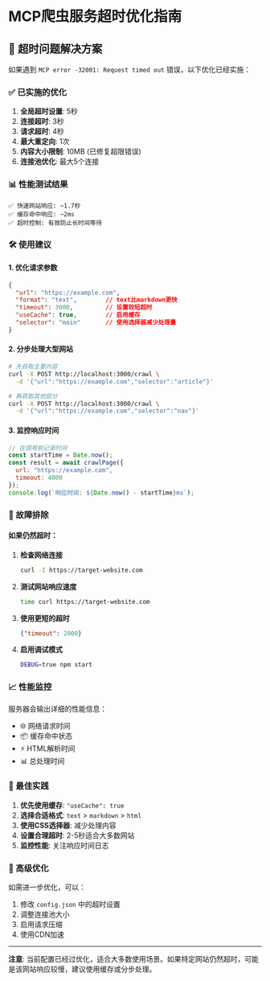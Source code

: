# MCP爬虫服务超时优化指南

## 🚨 超时问题解决方案

如果遇到 `MCP error -32001: Request timed out` 错误，以下优化已经实施：

### ✅ 已实施的优化

1. **全局超时设置**: 5秒
2. **连接超时**: 3秒  
3. **请求超时**: 4秒
4. **最大重定向**: 1次
5. **内容大小限制**: 10MB (已修复超限错误)
6. **连接池优化**: 最大5个连接

### 📊 性能测试结果

```
✅ 快速网站响应: ~1.7秒
✅ 缓存命中响应: ~2ms
✅ 超时控制: 有效防止长时间等待
```

### 🛠️ 使用建议

#### 1. 优化请求参数
```json
{
  "url": "https://example.com",
  "format": "text",        // text比markdown更快
  "timeout": 3000,         // 设置较短超时
  "useCache": true,        // 启用缓存
  "selector": "main"       // 使用选择器减少处理量
}
```

#### 2. 分步处理大型网站
```bash
# 先获取主要内容
curl -X POST http://localhost:3000/crawl \
  -d '{"url":"https://example.com","selector":"article"}'

# 再获取其他部分
curl -X POST http://localhost:3000/crawl \
  -d '{"url":"https://example.com","selector":"nav"}'
```

#### 3. 监控响应时间
```javascript
// 在调用前记录时间
const startTime = Date.now();
const result = await crawlPage({
  url: "https://example.com",
  timeout: 4000
});
console.log(`响应时间: ${Date.now() - startTime}ms`);
```

### 🔧 故障排除

#### 如果仍然超时：

1. **检查网络连接**
   ```bash
   curl -I https://target-website.com
   ```

2. **测试网站响应速度**
   ```bash
   time curl https://target-website.com
   ```

3. **使用更短的超时**
   ```json
   {"timeout": 2000}
   ```

4. **启用调试模式**
   ```bash
   DEBUG=true npm start
   ```

### 📈 性能监控

服务器会输出详细的性能信息：
- 🌐 网络请求时间
- 📦 缓存命中状态  
- ⚡ HTML解析时间
- 📊 总处理时间

### 🎯 最佳实践

1. **优先使用缓存**: `"useCache": true`
2. **选择合适格式**: `text` > `markdown` > `html`
3. **使用CSS选择器**: 减少处理内容
4. **设置合理超时**: 2-5秒适合大多数网站
5. **监控性能**: 关注响应时间日志

### 🚀 高级优化

如需进一步优化，可以：
1. 修改 `config.json` 中的超时设置
2. 调整连接池大小
3. 启用请求压缩
4. 使用CDN加速

---

**注意**: 当前配置已经过优化，适合大多数使用场景。如果特定网站仍然超时，可能是该网站响应较慢，建议使用缓存或分步处理。